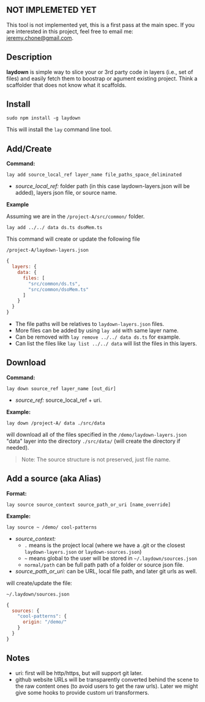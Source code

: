 ## NOT IMPLEMETED YET

This tool is not implemented yet, this is a first pass at the main spec. If you are interested in this project, feel free to email me: jeremy.chone@gmail.com.

## Description

**laydown** is simple way to slice your or 3rd party code in layers (i.e., set of files) and easily fetch them to boostrap or agument existing project. Think a scaffolder that does not know what it scaffolds.

## Install 

```
sudo npm install -g laydown
```

This will install the `lay` command line tool.

## Add/Create

**Command:**

`lay add source_local_ref layer_name file_paths_space_deliminated`

- _source_local_ref:_ folder path (in this case laydown-layers.json will be added), layers json file, or source name.

**Example**

Assuming we are in the `/project-A/src/common/` folder.

`lay add ../../ data ds.ts dsoMem.ts`

This command will create or update the following file 

`/project-A/laydown-layers.json`
```js
{
  layers: {
    data: {
      files: [
        "src/common/ds.ts",
        "src/common/dsoMem.ts"
      ]
    }
  }
}
```


- The file paths will be relatives to `laydown-layers.json` files.
- More files can be added by using `lay add` with same layer name. 
- Can be removed with `lay remove ../../ data ds.ts` for example. 
- Can list the files like `lay list ../../ data` will list the files in this layers. 

## Download

**Command:**

`lay down source_ref layer_name [out_dir]`

- _source_ref:_ source_local_ref + uri.

**Example:**

`lay down /project-A/ data ./src/data`

will download all of the files specified in the `/demo/laydown-layers.json` "data" layer into the directory `./src/data/` (will create the directory if needed). 

> Note: The source structure is not preserved, just file name. 

## Add a source (aka Alias)

**Format:**

`lay source source_context source_path_or_uri [name_override]`

**Example:**

`lay source ~ /demo/ cool-patterns`

- _source_context:_
  - `.` means is the project local (where we have a .git or the closest `laydown-layers.json` or `laydown-sources.json`)
  - `~` means global to the user will be stored in `~/.laydown/sources.json`
  - `normal/path` can be full path path of a folder or source json file.
- _source_path_or_uri:_ can be URL, local file path, and later git urls as well. 

will create/update the file: 

`~/.laydown/sources.json`

```js
{
  sources: {
    "cool-patterns": {
      origin: "/demo/"
    }
  }
}
```


## Notes

- uri: first will be http/https, but will support git later. 
- github website URLs will be transparently converted behind the scene to the raw content ones (to avoid users to get the raw urls). Later we might give some hooks to provide custom uri transformers.

